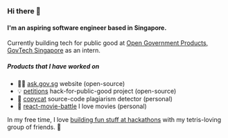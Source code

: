 ### Hi there 👋

#### I'm an aspiring software engineer based in Singapore.

Currently building tech for public good at [Open Government Products, GovTech Singapore](https://www.open.gov.sg/) as an intern.

##### Products that I have worked on

- 🙋‍♂️ [ask.gov.sg](https://ask.gov.sg) website (open-source)
- 💡 [petitions](https://petitions.hack.gov.sg/) hack-for-public-good project (open-source)
- 🥸 [copycat](https://github.com/christopherlim98/copycat) source-code plagiarism detector (personal)
- 🍿 [react-movie-battle](https://vibrant-volhard-03dc6a.netlify.app/) I love movies (personal)

In my free time, I love [building fun stuff at hackathons](https://techtris.xyz/) with my tetris-loving group of friends. 🥳
